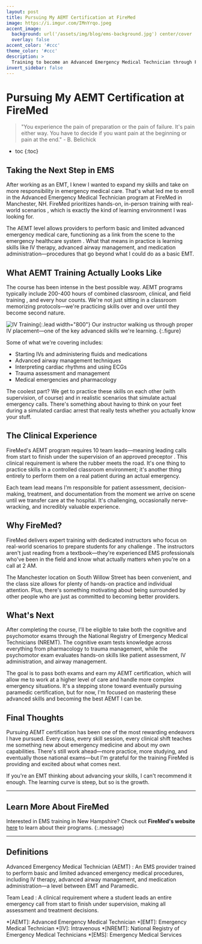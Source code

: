 ```yaml
---
layout: post
title: Pursuing My AEMT Certification at FireMed
image: https://i.imgur.com/IMnYrqo.jpeg
accent_image: 
  background: url('/assets/img/blog/ems-background.jpg') center/cover
  overlay: false
accent_color: '#ccc'
theme_color: '#ccc'
description: >
  Training to become an Advanced Emergency Medical Technician through FireMed in Manchester, NH.
invert_sidebar: false
---
```


# Pursuing My AEMT Certification at FireMed

> "You experience the pain of preparation or the pain of failure. It's pain either way. You have to decide if you want pain at the beginning or pain at the end." - B. Belichick

* toc
{:toc}


## Taking the Next Step in EMS
After working as an EMT, I knew I wanted to expand my skills and take on more responsibility in emergency medical care. That's what led me to enroll in the Advanced Emergency Medical Technician program at FireMed in Manchester, NH. FireMed prioritizes hands-on, in-person training with real-world scenarios , which is exactly the kind of learning environment I was looking for.

The AEMT level allows providers to perform basic and limited advanced emergency medical care, functioning as a link from the scene to the emergency healthcare system . What that means in practice is learning skills like IV therapy, advanced airway management, and medication administration—procedures that go beyond what I could do as a basic EMT.

## What AEMT Training Actually Looks Like
The course has been intense in the best possible way. AEMT programs typically include 200-400 hours of combined classroom, clinical, and field training , and every hour counts. We're not just sitting in a classroom memorizing protocols—we're practicing skills over and over until they become second nature.

![IV Training](https://i.imgur.com/0mUadkA.jpeg "Instructor demonstrating IV placement technique"){:.lead width="800"}
Our instructor walking us through proper IV placement—one of the key advanced skills we're learning.
{:.figure}

Some of what we're covering includes:
- Starting IVs and administering fluids and medications
- Advanced airway management techniques
- Interpreting cardiac rhythms and using ECGs
- Trauma assessment and management
- Medical emergencies and pharmacology

The coolest part? We get to practice these skills on each other (with supervision, of course) and in realistic scenarios that simulate actual emergency calls. There's something about having to think on your feet during a simulated cardiac arrest that really tests whether you actually know your stuff.

## The Clinical Experience
FireMed's AEMT program requires 10 team leads—meaning leading calls from start to finish under the supervision of an approved preceptor . This clinical requirement is where the rubber meets the road. It's one thing to practice skills in a controlled classroom environment; it's another thing entirely to perform them on a real patient during an actual emergency.

Each team lead means I'm responsible for patient assessment, decision-making, treatment, and documentation from the moment we arrive on scene until we transfer care at the hospital. It's challenging, occasionally nerve-wracking, and incredibly valuable experience.

## Why FireMed?
FireMed delivers expert training with dedicated instructors who focus on real-world scenarios to prepare students for any challenge . The instructors aren't just reading from a textbook—they're experienced EMS professionals who've been in the field and know what actually matters when you're on a call at 2 AM.

The Manchester location on South Willow Street has been convenient, and the class size allows for plenty of hands-on practice and individual attention. Plus, there's something motivating about being surrounded by other people who are just as committed to becoming better providers.

## What's Next
After completing the course, I'll be eligible to take both the cognitive and psychomotor exams through the National Registry of Emergency Medical Technicians (NREMT). The cognitive exam tests knowledge across everything from pharmacology to trauma management, while the psychomotor exam evaluates hands-on skills like patient assessment, IV administration, and airway management.

The goal is to pass both exams and earn my AEMT certification, which will allow me to work at a higher level of care and handle more complex emergency situations. It's a stepping stone toward eventually pursuing paramedic certification, but for now, I'm focused on mastering these advanced skills and becoming the best AEMT I can be.

## Final Thoughts
Pursuing AEMT certification has been one of the most rewarding endeavors I have pursued. Every class, every skill session, every clinical shift teaches me something new about emergency medicine and about my own capabilities. There's still work ahead—more practice, more studying, and eventually those national exams—but I'm grateful for the training FireMed is providing and excited about what comes next.

If you're an EMT thinking about advancing your skills, I can't recommend it enough. The learning curve is steep, but so is the growth.

* * * 

## Learn More About FireMed
Interested in EMS training in New Hampshire? Check out **FireMed's website** [here](https://nhfiremed.com/) to learn about their programs.
{:.message}
* * *

## Definitions
Advanced Emergency Medical Technician (AEMT)
: An EMS provider trained to perform basic and limited advanced emergency medical procedures, including IV therapy, advanced airway management, and medication administration—a level between EMT and Paramedic.

Team Lead
: A clinical requirement where a student leads an entire emergency call from start to finish under supervision, making all assessment and treatment decisions.



*[AEMT]: Advanced Emergency Medical Technician
*[EMT]: Emergency Medical Technician
*[IV]: Intravenous
*[NREMT]: National Registry of Emergency Medical Technicians
*[EMS]: Emergency Medical Services